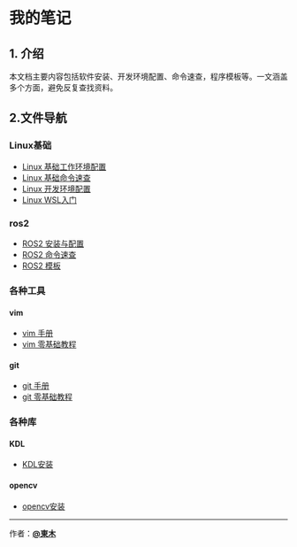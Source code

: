 # 我的笔记
## 1. 介绍
本文档主要内容包括软件安装、开发环境配置、命令速查，程序模板等。一文涵盖多个方面，避免反复查找资料。
## 2.文件导航
###  Linux基础
- [Linux 基础工作环境配置](/linux/Linux_setup.md)
- [Linux 基础命令速查](/linux/Linux_cmd.md)
- [Linux 开发环境配置](/linux/Linux_development.md)
- [Linux WSL入门](/linux/Linux_wsl.md)
###  ros2
- [ROS2 安装与配置](/ros2/Linux_ros2_installation.md)
- [ROS2 命令速查](/ros2/Linux_ros2_cmd.md)
- [ROS2 模板](/ros2/Linux_ros2_template.md)
### 各种工具
#### vim
- [vim 手册](/tools/vim/Linux_vim.md)
- [vim 零基础教程](/tools/vim/Linux_vim_tutorial.md)
#### git
- [git 手册](/tools/git/Linux_git.md)
- [git 零基础教程](/tools/git/Linux_git_tutorial.md)
### 各种库
#### KDL
- [KDL安装](/lib/kdl/Linux_kdl_installation.md.md)
#### opencv
- [opencv安装](/lib/opencv/Linux_opencv_installation.md)

---
作者：[**@東木**](https://github.com/VictorEastwood)



